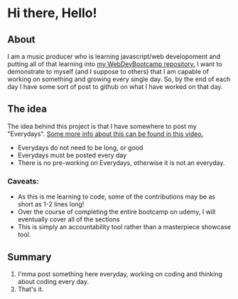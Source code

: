 # Hi there, Hello!
## About
I am a music producer who is learning javascript/web developoment and putting all of that learning into [my WebDevBootcamp repository.](https://github.com/cjwolfe/WebDevBootcamp)
I want to demonstrate to myself (and I suppose to others) that I am capable of working on something and growing every single day.
So, by the end of each day I have some sort of post to github on what I have worked on that day.
## The idea
The idea behind this project is that I have somewhere to post my "Everydays". [Some more info about this can be found in this video.](https://www.youtube.com/watch?v=_ul9jrCXhR4)

- Everydays do not need to be long, or good
- Everydays must be posted every day
- There is no pre-working on Everydays, otherwise it is not an everyday.

### Caveats:
- As this is me learning to code, some of the contributions may be as short as 1-2 lines long!
- Over the course of completing the entire bootcamp on udemy, I will eventually cover all of the sections
- This is simply an accountability tool rather than a masterpiece showcase tool.

## Summary
1. I'mma post something here everyday, working on coding and thinking about coding every day.
1. That's it.

<!--
**cjwolfe/cjwolfe** is a ✨ _special_ ✨ repository because its `README.md` (this file) appears on your GitHub profile.

Here are some ideas to get you started:

- 🔭 I’m currently working on ...
- 🌱 I’m currently learning ...
- 👯 I’m looking to collaborate on ...
- 🤔 I’m looking for help with ...
- 💬 Ask me about ...
- 📫 How to reach me: ...
- 😄 Pronouns: ...
- ⚡ Fun fact: ...
-->
